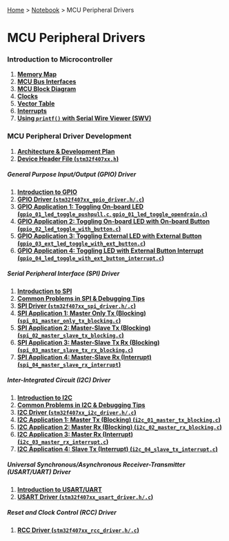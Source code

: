 <a href="../../">Home</a> > <a href="../notebook">Notebook</a> > MCU Peripheral Drivers

# MCU Peripheral Drivers



### Introduction to Microcontroller

1. **<a href="./memory-map">Memory Map</a>**
2. **<a href="./mcu-bus-interfaces">MCU Bus Interfaces</a>**
3. **<a href="./mcu-block-diagram">MCU Block Diagram</a>**
4. **<a href="./clocks">Clocks</a>**
5. **<a href="./vector-table">Vector Table</a>**
6. **<a href="./interrupts">Interrupts</a>**
7. **<a href="./using-printf-with-serial-wire-viewer">Using `printf()` with Serial Wire Viewer (SWV)</a>**



### MCU Peripheral Driver Development

1. **<a href="./architecture-and-development-plan">Architecture & Development Plan</a>**
1. **<a href="./device-header-file">Device Header File (`stm32f407xx.h`)</a>**

##### General Purpose Input/Output (GPIO) Driver

1. **<a href="./introduction-to-gpio">Introduction to GPIO</a>**
1. **<a href="./gpio-driver">GPIO Driver (`stm32f407xx_gpio_driver.h/.c`)</a>**
1. **<a href="./gpio-application-1">GPIO Application 1: Toggling On-board LED (`gpio_01_led_toggle_pushpull.c`, `gpio_01_led_toggle_opendrain.c`)</a>**
1. **<a href="./gpio-application-2">GPIO Application 2: Toggling On-board LED with On-board Button (`gpio_02_led_toggle_with_button.c`)</a>**
1. **<a href="./gpio-application-3">GPIO Application 3: Toggling External LED with External Button (`gpio_03_ext_led_toggle_with_ext_button.c`)</a>**
1. **<a href="./gpio-application-4">GPIO Application 4: Toggling LED with External Button Interrupt (`gpio_04_led_toggle_with_ext_button_interrupt.c`)</a>**

##### Serial Peripheral Interface (SPI) Driver

1. **<a href="./introduction-to-spi">Introduction to SPI</a>**
1. **<a href="./common-problems-in-spi-and-debugging-tips">Common Problems in SPI & Debugging Tips</a>**
1. **<a href="./spi-driver">SPI Driver (`stm32f407xx_spi_driver.h/.c`)</a>**
1. **<a href="./spi-application-1">SPI Application 1: Master Only Tx (Blocking) (`spi_01_master_only_tx_blocking.c`)</a>**
1. **<a href="./spi-application-2">SPI Application 2: Master-Slave Tx (Blocking) (`spi_02_master_slave_tx_blocking.c`)</a>**
1. **<a href="./spi-application-3">SPI Application 3: Master-Slave Tx Rx (Blocking) (`spi_03_master_slave_tx_rx_blocking.c`)</a>**
1. **<a href="./spi-application-4">SPI Application 4: Master-Slave Rx (Interrupt) (`spi_04_master_slave_rx_interrupt`)</a>**

##### Inter-Integrated Circuit (I2C) Driver

1. **<a href="./introduction-to-i2c">Introduction to I2C</a>**
1. **<a href="./common-problems-in-i2c-and-debugging-tips">Common Problems in I2C & Debugging Tips</a>**
1. **<a href="./i2c-driver">I2C Driver (`stm32f407xx_i2c_driver.h/.c`)</a>**
1. **<a href="./i2c-application-1">I2C Application 1: Master Tx (Blocking) (`i2c_01_master_tx_blocking.c`)</a>**
1. **<a href="./i2c-application-2">I2C Application 2: Master Rx (Blocking) (`i2c_02_master_rx_blocking.c`)</a>**
1. **<a href="./i2c-application-3">I2C Application 3: Master Rx (Interrupt) (`i2c_03_master_rx_interrupt.c`)</a>**
1. **<a href="./i2c-application-4">I2C Application 4: Slave Tx (Interrupt) (`i2c_04_slave_tx_interrupt.c`)</a>**

##### Universal Synchronous/Asynchronous Receiver-Transmitter (USART/UART) Driver

1. **<a href="./introduction-to-usart-uart">Introduction to USART/UART</a>**
1. **<a href="./usart-driver">USART Driver (`stm32f407xx_usart_driver.h/.c`)</a>**

##### Reset and Clock Control (RCC) Driver

1. **<a href="./rcc-driver">RCC Driver (`stm32f407xx_rcc_driver.h/.c`)</a>**
